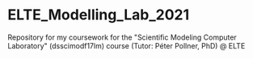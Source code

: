 # ELTE_Modelling_Lab_2021
Repository for my coursework for the "Scientific Modeling Computer Laboratory" (dsscimodf17lm) course (Tutor: Péter Pollner, PhD) @ ELTE

